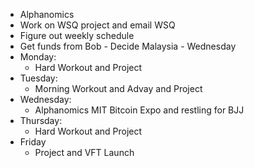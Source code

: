 - Alphanomics
- Work on WSQ project and email WSQ
- Figure out weekly schedule
- Get funds from Bob - Decide Malaysia - Wednesday
- Monday:
    - Hard Workout and Project
- Tuesday:
    - Morning Workout and Advay and Project
- Wednesday:
    - Alphanomics MIT Bitcoin Expo and restling for BJJ
- Thursday:
    - Hard Workout and Project
- Friday
    - Project and VFT Launch
